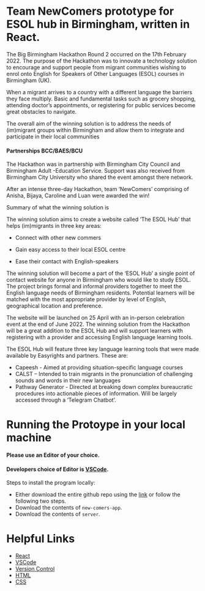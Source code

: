 # Team NewComers prototype for ESOL hub in Birmingham, written in React.
The Big Birmingham Hackathon Round 2 occurred on the 17th February 2022. The purpose of the Hackathon was to innovate a technology solution to encourage and support people from migrant communities wishing to enrol onto English for Speakers of Other Languages (ESOL) courses in Birmingham (UK).

When a migrant arrives to a country with a different language the barriers they face multiply. Basic and fundamental tasks such as grocery shopping, attending doctor’s appointments, or registering for public services become great obstacles to navigate. 

The overall aim of the winning solution is to address the needs of (im)migrant groups within Birmingham and allow them to integrate and participate in their local communities

#### Partnerships BCC/BAES/BCU

The Hackathon was in partnership with Birmingham City Council and Birmingham Adult -Education Service. Support was also received from Birmingham City University who shared the event amongst there network. 

After an intense three-day Hackathon, team ‘NewComers’ comprising of Anisha, Bijaya, Caroline and Luan were awarded the win!

Summary of what the winning solution is

The winning solution aims to create a website called ‘The ESOL Hub’ that helps (im)migrants in three key areas:

* Connect with other new commers 

* Gain easy access to their local ESOL centre

* Ease their contact with English-speakers

The winning solution will become a part of the ‘ESOL Hub’ a single point of contact website for anyone in Birmingham who would like to study ESOL.  The project brings formal and informal providers together to meet the English language needs of Birmingham residents.  Potential learners will be matched with the most appropriate provider by level of English, geographical location and preference. 

The website will be launched on 25 April with an in-person celebration event at the end of June 2022. The winning solution from the Hackathon will be a great addition to the ESOL Hub and will support learners with registering with a provider and accessing English language learning tools.

The ESOL Hub will feature three key language learning tools that were made available by Easyrights and partners. These are:
* Capeesh - Aimed at providing situation-specific language courses
* CALST – Intended to train migrants in the pronunciation of challenging sounds and words in their new languages
* Pathway Generator - Directed at breaking down complex bureaucratic procedures into actionable pieces of information. Will be largely accessed through a ‘Telegram Chatbot’. 

# Running the Protoype in your local machine

#### Please use an Editor of your choice.
#### Developers choice of Editor is [VSCode](https://code.visualstudio.com/).

Steps to install the program locally:
- Either download the entire github repo using the [link](https://github.com/newcomers-bcc-project/React-app) or follow the following two steps.
- Download the contents of `new-comers-app`.
- Download the contents of `server`.


# Helpful Links
* [React](https://reactjs.org/)
* [VSCode](https://code.visualstudio.com/)
* [Version Control](https://en.wikipedia.org/wiki/Version_control)
* [HTML](https://developer.mozilla.org/en-US/docs/Web/HTML)
* [CSS](https://developer.mozilla.org/en-US/docs/Web/CSS)
